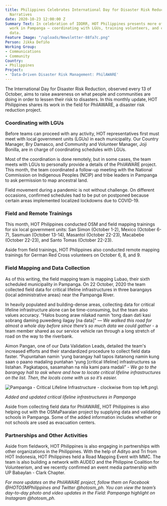```yaml
---
title: Philippines Celebrates International Day for Disaster Risk Reduction with Field
  Narratives
date: 2020-10-23 12:00:00 Z
Summary Text: In celebration of IDDRR, HOT Philippines presents more of the field
  work in Pampanga — coordinating with LGUs, training volunteers, and collecting field
  data.
Feature Image: "/uploads/Newsletter-88fa7c.png"
Person: Jikka Defiño
Working Group:
- Communications
- Community
Country:
- Philippines
Project:
- 'Data-Driven Disaster Risk Management: PhilAWARE'
---
```


The International Day for Disaster Risk Reduction, observed every 13 of October, aims to raise awareness on what people and communities are doing in order to lessen their risk to disasters. In this monthly update, HOT Philippines shares its work in the field for PhilAWARE, a disaster risk reduction project.

### Coordinating with LGUs

Before teams can proceed with any activity, HOT representatives first must meet with local government units (LGUs) in each municipality. Our Country Manager, Bry Damasco, and Community and Volunteer Manager, Joji Bonilla, are in charge of coordinating schedules with LGUs.

Most of the coordination is done remotely, but in some cases, the team meets with LGUs to personally provide a details of the PhilAWARE project. This month, the team coordinated a follow-up meeting with the National Commission on Indigenous Peoples (NCIP) and tribe leaders in Pampanga to ask permission to map ancestral land.

Field movement during a pandemic is not without challenge. On different occasions, confirmed schedules had to be put on postponed because certain areas implemented localized lockdowns due to COVID-19.

### Field and Remote Trainings

This month, HOT Philippines conducted OSM and field mapping trainings for six local government units: San Simon (October 1-2), Mexico (October 6-7), Sasmuan (October 13-14), Masantol (October 22-23), Macabebe (October 22-23), and Santo Tomas (October 22-23).

Aside from field trainings, HOT Philippines also conducted remote mapping trainings for German Red Cross volunteers on October 6, 8, and 9.

### Field Mapping and Data Collection

As of this writing, the field mapping team is mapping Lubao, their sixth scheduled municipality in Pampanga. On 22 October, 2020 the team collected field data for critical lifeline infrastructures in three barangays (local administrative areas) near the Pampanga River.

In heavily populated and building-dense areas, collecting data for critical lifeline infrastructure alone can be time-consuming, but the team also values accuracy. “Halos buong araw nilakad namin ’tong daan dati kasi sobrang daming puwedeng ilagay \[na data\]" — *We walked this road for almost a whole day before since there’s so much data we could gather* - a team member shared as our service vehicle ran through a long stretch of road on the way to the riverbank.

Aimon Pangan, one of our Data Validation Leads, detailed the team's increased efforts and their standardized procedure to collect field data faster. “Pupuntahan namin ‘yung barangay hall tapos itatanong namin kung saan o paano madaling puntahan ‘yung \[critical lifeline\] infrastructures sa listahan. Pagkatapos, sasamahan na nila kami para madali” - *We go to the barangay hall to ask where and how to locate critical lifeline infrastructures on the list. Then, the locals come with us so it’s easier.*

![Pampanga - Critical Lifeline Infrastructure - clockwise from top left.png](/uploads/Pampanga%20-%20Critical%20Lifeline%20Infrastructure%20-%20clockwise%20from%20top%20left.png)\

*Added and updated critical lifeline infrastructures in Pampanga*

Aside from collecting field data for PhilAWARE, HOT Philippines is also helping out with the OSMaPaaralan project by supplying data and validating schools in Pampanga. Some of the added information includes whether or not schools are used as evacuation centers.

### Partnerships and Other Activities

Aside from fieldwork, HOT Philippines is also engaging in partnerships with other organizations in the Philippines. With the help of Adityo and Tri from HOT Indonesia, HOT Philippines held a Road Mapping Event with MMC. The team is also building a network with AUDEO and the Philippine Coalition for Volunteerism, and we recently confirmed an event media partnership with UP Babaylan - Clark Chapter.

*For more updates on the PhilAWARE project, follow them on Facebook @HOTOSMPhilippines and Twitter @hotosm_ph. You can view the team’s day-to-day photo and video updates in the Field: Pampanga highlight on Instagram @hotosm_ph.*